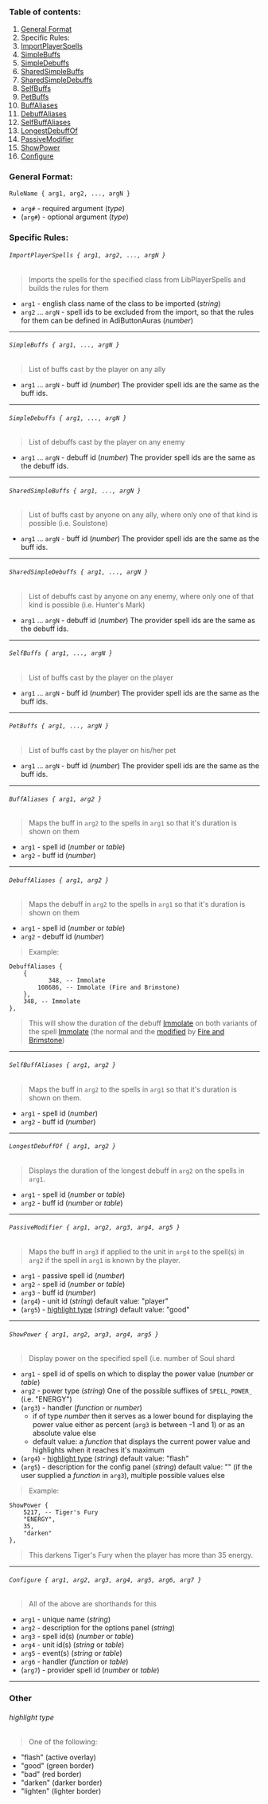 ### Table of contents:
1. [General Format](#wiki-general-format)
1. Specific Rules:
  1. [ImportPlayerSpells](#ImportPlayerSpells)
  1. [SimpleBuffs](#SimpleBuffs)
  1. [SimpleDebuffs](#SimpleDebuffs)
  1. [SharedSimpleBuffs](#SharedSimpleBuffs)
  1. [SharedSimpleDebuffs](#SharedSimpleDebuffs)
  1. [SelfBuffs](#SelfBuffs)
  1. [PetBuffs](#PetBuffs)
  1. [BuffAliases](#BuffAliases)
  1. [DebuffAliases](#DebuffAliases)
  1. [SelfBuffAliases](#SelfBuffAliases)
  1. [LongestDebuffOf](#LongestDebuffOf)
  1. [PassiveModifier](#PassiveModifier)
  1. [ShowPower](#ShowPower)
  1. [Configure](#Configure)

### General Format:
`RuleName { arg1, arg2, ..., argN }`
* `arg#` - required argument (_type_)
* (`arg#`) - optional argument (_type_)

### Specific Rules:
<a name="ImportPlayerSpells"></a>
###### `ImportPlayerSpells { arg1, arg2, ..., argN }`
>Imports the spells for the specified class from LibPlayerSpells and builds the rules for them
* `arg1` - english class name of the class to be imported (_string_)
* `arg2` ... `argN` - spell ids to be excluded from the import, so that the rules for them can be defined in AdiButtonAuras (_number_)

***

<a name="SimpleBuffs"></a>
###### `SimpleBuffs { arg1, ..., argN }`
>List of buffs cast by the player on any ally
* `arg1` ... `argN` - buff id (_number_)
    The provider spell ids are the same as the buff ids.

***

<a name="SimpleDebuffs"></a>
###### `SimpleDebuffs { arg1, ..., argN }`
>List of debuffs cast by the player on any enemy
* `arg1` ... `argN` - debuff id (_number_)
    The provider spell ids are the same as the debuff ids.

***

<a name="SharedSimpleBuffs"></a>
###### `SharedSimpleBuffs { arg1, ..., argN }`
>List of buffs cast by anyone on any ally, where only one of that kind is possible (i.e. Soulstone)
* `arg1` ... `argN` - buff id (_number_)
    The provider spell ids are the same as the buff ids.

***

<a name="SharedSimpleDebuffs"></a>
###### `SharedSimpleDebuffs { arg1, ..., argN }`
>List of debuffs cast by anyone on any enemy, where only one of that kind is possible (i.e. Hunter's Mark)
* `arg1` ... `argN` - debuff id (_number_)
    The provider spell ids are the same as the debuff ids.

***

<a name="SelfBuffs"></a>
###### `SelfBuffs { arg1, ..., argN }`
>List of buffs cast by the player on the player
* `arg1` ... `argN` - buff id (_number_)
    The provider spell ids are the same as the buff ids.

***

<a name="PetBuffs"></a>
###### `PetBuffs { arg1, ..., argN }`
>List of buffs cast by the player on his/her pet
* `arg1` ... `argN` - buff id (_number_)
    The provider spell ids are the same as the buff ids.

***

<a name="BuffAliases"></a>
###### `BuffAliases { arg1, arg2 }`
>Maps the buff in `arg2` to the spells in `arg1` so that it's duration is shown on them
* `arg1` - spell id (_number_ or _table_)
* `arg2` - buff id (_number_)

***

<a name="DebuffAliases"></a>
###### `DebuffAliases { arg1, arg2 }`
>Maps the debuff in `arg2` to the spells in `arg1` so that it's duration is shown on them
* `arg1` - spell id (_number_ or _table_)
* `arg2` - debuff id (_number_)

>Example:
```
DebuffAliases {
	{
		   348, -- Immolate
		108686, -- Immolate (Fire and Brimstone)
	},
	348, -- Immolate
},
```
>This will show the duration of the debuff [Immolate](http://www.wowhead.com/spell=348) on both variants of the spell [Immolate](http://www.wowhead.com/spell=348) (the normal and the [modified](http://www.wowhead.com/spell=108686) by [Fire and Brimstone](http://www.wowhead.com/spell=108683))

***

<a name="SelfBuffAliases"></a>
###### `SelfBuffAliases { arg1, arg2 }`
>Maps the buff in `arg2` to the spells in `arg1` so that it's duration is shown on them.
* `arg1` - spell id (_number_)
* `arg2` - buff id (_number_)

***

<a name="LongestDebuffOf"></a>
###### `LongestDebuffOf { arg1, arg2 }`
>Displays the duration of the longest debuff in `arg2` on the spells in `arg1`.
* `arg1` - spell id (_number_ or _table_)
* `arg2` - buff id (_number_ or _table_)

***

<a name="PassiveModifier"></a>
###### `PassiveModifier { arg1, arg2, arg3, arg4, arg5 }`
>Maps the buff in `arg3` if applied to the unit in `arg4` to the spell(s) in `arg2` if the spell in `arg1` is known by the player.
* `arg1` - passive spell id (_number_)
* `arg2` - spell id (_number_ or _table_)
* `arg3` - buff id (_number_)
* (`arg4`) - unit id (_string_)
    default value: "player"
* (`arg5`) - [highlight type](#wiki-highlight-type) (_string_)
    default value: "good"

***

<a name="ShowPower"></a>
###### `ShowPower { arg1, arg2, arg3, arg4, arg5 }`
>Display power on the specified spell (i.e. number of Soul shard
* `arg1` - spell id of spells on which to display the power value (_number_ or _table_)
* `arg2` - power type (_string_)
    One of the possible suffixes of `SPELL_POWER_` (i.e. "ENERGY")
* (`arg3`) - handler (_function_ or _number_)
    - if of type _number_ then it serves as a lower bound for displaying the power value either as percent (`arg3` is between -1 and 1) or as an absolute value else
    - default value: a _function_ that displays the current power value and highlights when it reaches it's maximum
* (`arg4`) - [highlight type](#wiki-highlight-type) (_string_)
    default value: "flash"
* (`arg5`) - description for the config panel (_string_)
    default value: "" (if the user supplied a _function_ in `arg3`), multiple possible values else

>Example:
```
ShowPower {
	5217, -- Tiger's Fury
	"ENERGY",
	35,
	"darken"
},
```
>This darkens Tiger's Fury when the player has more than 35 energy.

***

<a name="Configure"></a>
###### `Configure { arg1, arg2, arg3, arg4, arg5, arg6, arg7 }`
>All of the above are shorthands for this
* `arg1` - unique name (_string_)
* `arg2` - description for the options panel (_string_)
* `arg3` - spell id(s) (_number_ or _table_)
* `arg4` - unit id(s) (_string_ or _table_)
* `arg5` - event(s) (_string_ or _table_)
* `arg6` - handler (_function_ or _table_)
* (`arg7`) - provider spell id (_number_ or _table_)

***

### Other

###### highlight type
>One of the following:
* "flash" (active overlay)
* "good" (green border)
* "bad" (red border)
* "darken" (darker border)
* "lighten" (lighter border)